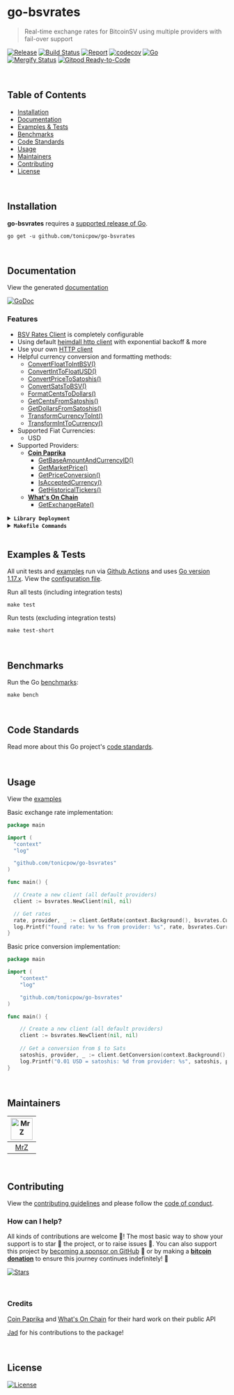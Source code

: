 # go-bsvrates
> Real-time exchange rates for BitcoinSV using multiple providers with fail-over support

[![Release](https://img.shields.io/github/release-pre/tonicpow/go-bsvrates.svg?logo=github&style=flat&v=1)](https://github.com/tonicpow/go-bsvrates/releases)
[![Build Status](https://img.shields.io/github/actions/workflow/status/tonicpow/go-bsvrates/run-tests.yml?branch=master&logo=github&v=1)](https://github.com/tonicpow/go-bsvrates/actions)
[![Report](https://goreportcard.com/badge/github.com/tonicpow/go-bsvrates?style=flat&v=1)](https://goreportcard.com/report/github.com/tonicpow/go-bsvrates)
[![codecov](https://codecov.io/gh/tonicpow/go-bsvrates/branch/master/graph/badge.svg?v=1)](https://codecov.io/gh/tonicpow/go-bsvrates)
[![Go](https://img.shields.io/github/go-mod/go-version/tonicpow/go-bsvrates?v=1)](https://golang.org/)
<br>
[![Mergify Status](https://img.shields.io/endpoint.svg?url=https://api.mergify.com/v1/badges/tonicpow/go-bsvrates&style=flat&v=1)](https://mergify.io)
[![Gitpod Ready-to-Code](https://img.shields.io/badge/Gitpod-ready--to--code-blue?logo=gitpod&v=1)](https://gitpod.io/#https://github.com/tonicpow/go-bsvrates)

<br/>

## Table of Contents
- [Installation](#installation)
- [Documentation](#documentation)
- [Examples & Tests](#examples--tests)
- [Benchmarks](#benchmarks)
- [Code Standards](#code-standards)
- [Usage](#usage)
- [Maintainers](#maintainers)
- [Contributing](#contributing)
- [License](#license)

<br/>

## Installation

**go-bsvrates** requires a [supported release of Go](https://golang.org/doc/devel/release.html#policy).
```shell script
go get -u github.com/tonicpow/go-bsvrates
```

<br/>

## Documentation
View the generated [documentation](https://pkg.go.dev/github.com/tonicpow/go-bsvrates)

[![GoDoc](https://godoc.org/github.com/tonicpow/go-bsvrates?status.svg&style=flat&v=1)](https://pkg.go.dev/github.com/tonicpow/go-bsvrates)

### Features
- [BSV Rates Client](client.go) is completely configurable
- Using default [heimdall http client](https://github.com/gojek/heimdall) with exponential backoff & more
- Use your own [HTTP client](client.go)
- Helpful currency conversion and formatting methods:
    - [ConvertFloatToIntBSV()](currency.go)
    - [ConvertIntToFloatUSD()](currency.go)
    - [ConvertPriceToSatoshis()](currency.go)
    - [ConvertSatsToBSV()](currency.go)
    - [FormatCentsToDollars()](currency.go)
    - [GetCentsFromSatoshis()](currency.go)
    - [GetDollarsFromSatoshis()](currency.go)
    - [TransformCurrencyToInt()](currency.go)
    - [TransformIntToCurrency()](currency.go)
- Supported Fiat Currencies:
    - USD
- Supported Providers:
    - **[Coin Paprika](https://api.coinpaprika.com/)**
      - [GetBaseAmountAndCurrencyID()](coinpaprika.go)
      - [GetMarketPrice()](coinpaprika.go)
      - [GetPriceConversion()](coinpaprika.go)
      - [IsAcceptedCurrency()](coinpaprika.go)
      - [GetHistoricalTickers()](coinpaprika.go)
    - **[What's On Chain](https://developers.whatsonchain.com/)**
      - [GetExchangeRate()](https://github.com/mrz1836/go-whatsonchain)

<details>
<summary><strong><code>Library Deployment</code></strong></summary>
<br/>

[goreleaser](https://github.com/goreleaser/goreleaser) for easy binary or library deployment to Github and can be installed via: `brew install goreleaser`.

The [.goreleaser.yml](.goreleaser.yml) file is used to configure [goreleaser](https://github.com/goreleaser/goreleaser).

Use `make release-snap` to create a snapshot version of the release, and finally `make release` to ship to production.
</details>

<details>
<summary><strong><code>Makefile Commands</code></strong></summary>
<br/>

View all `makefile` commands
```shell script
make help
```

List of all current commands:
```text
all                   Runs lint, test and vet
clean                 Remove previous builds and any test cache data
clean-mods            Remove all the Go mod cache
coverage              Shows the test coverage
diff                  Show the git diff
generate              Runs the go generate command in the base of the repo
godocs                Sync the latest tag with GoDocs
help                  Show this help message
install               Install the application
install-go            Install the application (Using Native Go)
install-releaser      Install the GoReleaser application
lint                  Run the golangci-lint application (install if not found)
release               Full production release (creates release in Github)
release               Runs common.release then runs godocs
release-snap          Test the full release (build binaries)
release-test          Full production test release (everything except deploy)
replace-version       Replaces the version in HTML/JS (pre-deploy)
run-examples          Runs the basic example
tag                   Generate a new tag and push (tag version=0.0.0)
tag-remove            Remove a tag if found (tag-remove version=0.0.0)
tag-update            Update an existing tag to current commit (tag-update version=0.0.0)
test                  Runs lint and ALL tests
test-ci               Runs all tests via CI (exports coverage)
test-ci-no-race       Runs all tests via CI (no race) (exports coverage)
test-ci-short         Runs unit tests via CI (exports coverage)
test-no-lint          Runs just tests
test-short            Runs vet, lint and tests (excludes integration tests)
test-unit             Runs tests and outputs coverage
uninstall             Uninstall the application (and remove files)
update-linter         Update the golangci-lint package (macOS only)
vet                   Run the Go vet application
```
</details>

<br/>

## Examples & Tests
All unit tests and [examples](examples) run via [Github Actions](https://github.com/tonicpow/go-bsvrates/actions) and 
uses [Go version 1.17.x](https://golang.org/doc/go1.17). View the [configuration file](.github/workflows/run-tests.yml).

Run all tests (including integration tests)
```shell script
make test
```

Run tests (excluding integration tests)
```shell script
make test-short
```

<br/>

## Benchmarks
Run the Go [benchmarks](client.go):
```shell script
make bench
```

<br/>

## Code Standards
Read more about this Go project's [code standards](.github/CODE_STANDARDS.md).

<br/>

## Usage
View the [examples](examples)

Basic exchange rate implementation:

```go
package main

import (
  "context"
  "log"

  "github.com/tonicpow/go-bsvrates"
)

func main() {

  // Create a new client (all default providers)
  client := bsvrates.NewClient(nil, nil)

  // Get rates
  rate, provider, _ := client.GetRate(context.Background(), bsvrates.CurrencyDollars)
  log.Printf("found rate: %v %s from provider: %s", rate, bsvrates.CurrencyToName(bsvrates.CurrencyDollars), provider.Name())
}
``` 

Basic price conversion implementation:
```go
package main

import (
    "context"
    "log"

	"github.com/tonicpow/go-bsvrates"
)

func main() {

	// Create a new client (all default providers)
	client := bsvrates.NewClient(nil, nil)
    
	// Get a conversion from $ to Sats
	satoshis, provider, _ := client.GetConversion(context.Background(),bsvrates.CurrencyDollars, 0.01)
	log.Printf("0.01 USD = satoshis: %d from provider: %s", satoshis, provider.Name())
}
```
 
<br/>

## Maintainers
| [<img src="https://github.com/mrz1836.png" height="50" alt="MrZ" />](https://github.com/mrz1836) |
|:------------------------------------------------------------------------------------------------:|
|                                [MrZ](https://github.com/mrz1836)                                 |
              
<br/>

## Contributing
View the [contributing guidelines](.github/CONTRIBUTING.md) and please follow the [code of conduct](.github/CODE_OF_CONDUCT.md).

### How can I help?
All kinds of contributions are welcome :raised_hands:! 
The most basic way to show your support is to star :star2: the project, or to raise issues :speech_balloon:. 
You can also support this project by [becoming a sponsor on GitHub](https://github.com/sponsors/tonicpow) :clap: 
or by making a [**bitcoin donation**](https://tonicpow.com/?utm_source=github&utm_medium=sponsor-link&utm_campaign=go-bsvrates&utm_term=go-bsvrates&utm_content=go-bsvrates) to ensure this journey continues indefinitely! :rocket:


[![Stars](https://img.shields.io/github/stars/tonicpow/go-bsvrates?label=Please%20like%20us&style=social&v=1)](https://github.com/tonicpow/go-bsvrates/stargazers)

<br/>

### Credits

[Coin Paprika](https://tncpw.co/7c2cae76) and [What's On Chain](https://tncpw.co/638d8e8a) for their hard work on their public API

[Jad](https://github.com/jadwahab) for his contributions to the package!

<br/>

## License

[![License](https://img.shields.io/github/license/tonicpow/go-bsvrates.svg?style=flat&v=1)](LICENSE)
